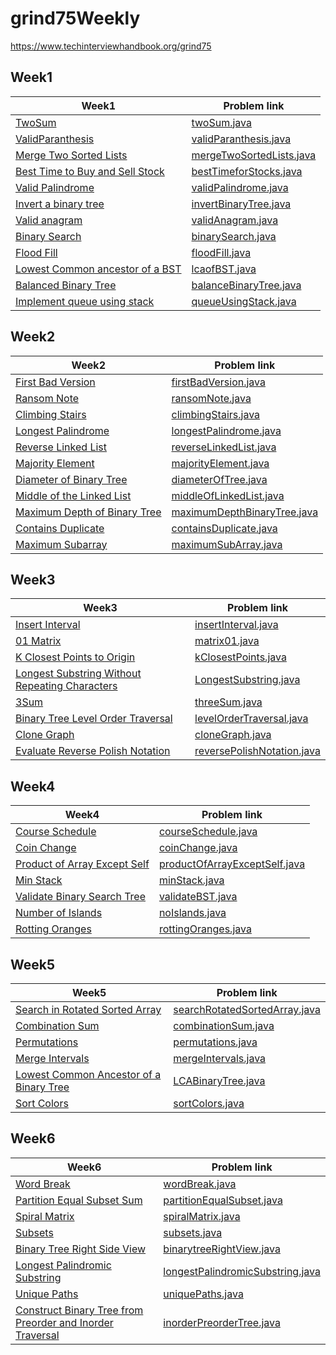 # grind75Weekly
https://www.techinterviewhandbook.org/grind75
 
## Week1

| Week1                                                                                                            | Problem link                                                                     |
|------------------------------------------------------------------------------------------------------------------|----------------------------------------------------------------------------------|
| [TwoSum](https://leetcode.com/problems/two-sum/)                                                                 | [twoSum.java](src%2Fmain%2Fjava%2Fweek1%2FtwoSum.java)                           |
| [ValidParanthesis](https://leetcode.com/problems/valid-parentheses/)                                             | [validParanthesis.java](src%2Fmain%2Fjava%2Fweek1%2FvalidParanthesis.java)       |
| [Merge Two Sorted Lists](https://leetcode.com/problems/merge-two-sorted-lists/)                                  | [mergeTwoSortedLists.java](src%2Fmain%2Fjava%2Fweek1%2FmergeTwoSortedLists.java) |
| [Best Time to Buy and Sell Stock](https://leetcode.com/problems/best-time-to-buy-and-sell-stock/description/)    | [bestTimeforStocks.java](src%2Fmain%2Fjava%2Fweek1%2FbestTimeforStocks.java)     |
| [Valid Palindrome](https://leetcode.com/problems/valid-palindrome/)                                              | [validPalindrome.java](src%2Fmain%2Fjava%2Fweek1%2FvalidPalindrome.java)         |
| [Invert a binary tree](https://leetcode.com/problems/invert-binary-tree/)                                        | [invertBinaryTree.java](src%2Fmain%2Fjava%2Fweek1%2FinvertBinaryTree.java)       |
| [Valid anagram](https://leetcode.com/problems/valid-anagram/)                                                    | [validAnagram.java](src%2Fmain%2Fjava%2Fweek1%2FvalidAnagram.java)               |
| [Binary Search](https://leetcode.com/problems/binary-search/)                                                    | [binarySearch.java](src%2Fmain%2Fjava%2Fweek1%2FbinarySearch.java)               |
| [Flood Fill](https://leetcode.com/problems/flood-fill/)                                                          | [floodFill.java](src%2Fmain%2Fjava%2Fweek1%2FfloodFill.java)                     |
| [Lowest Common ancestor of a BST](https://leetcode.com/problems/lowest-common-ancestor-of-a-binary-search-tree/) | [lcaofBST.java](src%2Fmain%2Fjava%2Fweek1%2FlcaofBST.java)                       |
| [Balanced Binary Tree](https://leetcode.com/problems/balanced-binary-tree/)                                      | [balanceBinaryTree.java](src%2Fmain%2Fjava%2Fweek1%2FbalanceBinaryTree.java)     |
| [Implement queue using stack ](https://leetcode.com/problems/implement-queue-using-stacks/)                      | [queueUsingStack.java](src%2Fmain%2Fjava%2Fweek1%2FqueueUsingStack.java)         |

## Week2

| Week2                                                                                                   | Problem link                                                                           |
|---------------------------------------------------------------------------------------------------------|----------------------------------------------------------------------------------------|
| [First Bad Version](https://leetcode.com/problems/first-bad-version/)                                   | [firstBadVersion.java](src%2Fmain%2Fjava%2Fweek2%2FfirstBadVersion.java)               |
| [Ransom Note](https://leetcode.com/problems/ransom-note/)                                               | [ransomNote.java](src%2Fmain%2Fjava%2Fweek2%2FransomNote.java)                         |
| [Climbing Stairs](https://leetcode.com/problems/climbing-stairs/)                                       | [climbingStairs.java](src%2Fmain%2Fjava%2Fweek2%2FclimbingStairs.java)                 |
| [Longest Palindrome ](https://leetcode.com/problems/longest-palindrome/description/)                    | [longestPalindrome.java](src%2Fmain%2Fjava%2Fweek2%2FlongestPalindrome.java)           | 
| [Reverse Linked List](https://leetcode.com/problems/reverse-linked-list/description/)                   | [reverseLinkedList.java](src%2Fmain%2Fjava%2Fweek2%2FreverseLinkedList.java)           |
| [Majority Element](https://leetcode.com/problems/majority-element/description/)                         | [majorityElement.java](src%2Fmain%2Fjava%2Fweek2%2FmajorityElement.java)               |
| [Diameter of Binary Tree](https://leetcode.com/problems/diameter-of-binary-tree/description/)           | [diameterOfTree.java](src%2Fmain%2Fjava%2Fweek2%2FdiameterOfTree.java)                 |
| [Middle of the Linked List](https://leetcode.com/problems/middle-of-the-linked-list/description/)       | [middleOfLinkedList.java](src%2Fmain%2Fjava%2Fweek2%2FmiddleOfLinkedList.java)         |
| [Maximum Depth of Binary Tree](https://leetcode.com/problems/maximum-depth-of-binary-tree/description/) | [maximumDepthBinaryTree.java](src%2Fmain%2Fjava%2Fweek2%2FmaximumDepthBinaryTree.java) |
| [Contains Duplicate](https://leetcode.com/problems/contains-duplicate/description/)                     | [containsDuplicate.java](src%2Fmain%2Fjava%2Fweek2%2FcontainsDuplicate.java)           |
| [Maximum Subarray](https://leetcode.com/problems/maximum-subarray/description/)                         | [maximumSubArray.java](src%2Fmain%2Fjava%2Fweek2%2FmaximumSubArray.java)               |

## Week3

| Week3                                                                                                                                        | Problem link                                                                         |
|----------------------------------------------------------------------------------------------------------------------------------------------|--------------------------------------------------------------------------------------|
| [Insert Interval](https://leetcode.com/problems/insert-interval/description/)                                                                | [insertInterval.java](src%2Fmain%2Fjava%2Fweek3%2FinsertInterval.java)               |
| [01 Matrix](https://leetcode.com/problems/01-matrix/description/)                                                                            | [matrix01.java](src%2Fmain%2Fjava%2Fweek3%2Fmatrix01.java)                           |
| [K Closest Points to Origin ](https://leetcode.com/problems/k-closest-points-to-origin/description/)                                         | [kClosestPoints.java](src%2Fmain%2Fjava%2Fweek3%2FkClosestPoints.java)               |
| [Longest Substring Without Repeating Characters ](https://leetcode.com/problems/longest-substring-without-repeating-characters/description/) | [LongestSubstring.java](src%2Fmain%2Fjava%2Fweek3%2FLongestSubstring.java)           |
| [3Sum](https://leetcode.com/problems/3sum/description/)                                                                                      | [threeSum.java](src%2Fmain%2Fjava%2Fweek3%2FthreeSum.java)                           |
| [Binary Tree Level Order Traversal ](https://leetcode.com/problems/binary-tree-level-order-traversal/description/)                           | [levelOrderTraversal.java](src%2Fmain%2Fjava%2Fweek3%2FlevelOrderTraversal.java)     |
| [Clone Graph](https://leetcode.com/problems/clone-graph/description/)                                                                        | [cloneGraph.java](src%2Fmain%2Fjava%2Fweek3%2FcloneGraph.java)                       |
| [Evaluate Reverse Polish Notation](https://leetcode.com/problems/evaluate-reverse-polish-notation/description/)                              | [reversePolishNotation.java](src%2Fmain%2Fjava%2Fweek3%2FreversePolishNotation.java) |

## Week4

| Week4                                                                                                   | Problem link                                                                               |
|---------------------------------------------------------------------------------------------------------|--------------------------------------------------------------------------------------------|
| [Course Schedule](https://leetcode.com/problems/course-schedule/description/)                           | [courseSchedule.java](src%2Fmain%2Fjava%2Fweek4%2FcourseSchedule.java)                     |
| [Coin Change](https://leetcode.com/problems/coin-change/)                                               | [coinChange.java](src%2Fmain%2Fjava%2Fweek4%2FcoinChange.java)                             |
| [Product of Array Except Self](https://leetcode.com/problems/product-of-array-except-self/description/) | [productOfArrayExceptSelf.java](src%2Fmain%2Fjava%2Fweek4%2FproductOfArrayExceptSelf.java) |
| [Min Stack](https://leetcode.com/problems/min-stack/description/)                                       | [minStack.java](src%2Fmain%2Fjava%2Fweek4%2FminStack.java)                                 |
| [Validate Binary Search Tree ](https://leetcode.com/problems/validate-binary-search-tree/description/)  | [validateBST.java](src%2Fmain%2Fjava%2Fweek4%2FvalidateBST.java)                           |
| [Number of Islands](https://leetcode.com/problems/number-of-islands/description/)                       | [noIslands.java](src%2Fmain%2Fjava%2Fweek4%2FnoIslands.java)                               |
| [Rotting Oranges](https://leetcode.com/problems/rotting-oranges/description/)                           | [rottingOranges.java](src%2Fmain%2Fjava%2Fweek4%2FrottingOranges.java)                     |

## Week5
| Week5                                                                                                            | Problem link                                                                               |
|------------------------------------------------------------------------------------------------------------------|--------------------------------------------------------------------------------------------|
| [Search in Rotated Sorted Array](https://leetcode.com/problems/search-in-rotated-sorted-array/)                  | [searchRotatedSortedArray.java](src%2Fmain%2Fjava%2Fweek5%2FsearchRotatedSortedArray.java) |
| [Combination Sum](https://leetcode.com/problems/combination-sum/)                                                | [combinationSum.java](src%2Fmain%2Fjava%2Fweek5%2FcombinationSum.java)                     |
| [Permutations](https://leetcode.com/problems/permutations/submissions/1138997593/)                               | [permutations.java](src%2Fmain%2Fjava%2Fweek5%2Fpermutations.java)                         |
| [Merge Intervals](https://leetcode.com/problems/merge-intervals/)                                                | [mergeIntervals.java](src%2Fmain%2Fjava%2Fweek5%2FmergeIntervals.java)                     |
| [Lowest Common Ancestor of a Binary Tree](https://leetcode.com/problems/lowest-common-ancestor-of-a-binary-tree) | [LCABinaryTree.java](src%2Fmain%2Fjava%2Fweek5%2FLCABinaryTree.java)                       |
| [Sort Colors](https://leetcode.com/problems/sort-colors/)                                                        | [sortColors.java](src%2Fmain%2Fjava%2Fweek5%2FsortColors.java)                             |


## Week6
| Week6                                                                                                                                                | Problem link                                                                                     |
|------------------------------------------------------------------------------------------------------------------------------------------------------|--------------------------------------------------------------------------------------------------|
| [Word Break](https://leetcode.com/problems/word-break/)                                                                                              | [wordBreak.java](src%2Fmain%2Fjava%2Fweek6%2FwordBreak.java)                                     |
| [Partition Equal Subset Sum](https://leetcode.com/problems/partition-equal-subset-sum)                                                               | [partitionEqualSubset.java](src%2Fmain%2Fjava%2Fweek6%2FpartitionEqualSubset.java)               |
| [Spiral Matrix](https://leetcode.com/problems/spiral-matrix/)                                                                                        | [spiralMatrix.java](src%2Fmain%2Fjava%2Fweek6%2FspiralMatrix.java)                               |
| [Subsets](https://leetcode.com/problems/subsets)                                                                                                     | [subsets.java](src%2Fmain%2Fjava%2Fweek6%2Fsubsets.java)                                         |
| [Binary Tree Right Side View](https://leetcode.com/problems/binary-tree-right-side-view/)                                                            | [binarytreeRightView.java](src%2Fmain%2Fjava%2Fweek6%2FbinarytreeRightView.java)                 |
| [Longest Palindromic Substring](https://leetcode.com/problems/longest-palindromic-substring/)                                                        | [longestPalindromicSubstring.java](src%2Fmain%2Fjava%2Fweek6%2FlongestPalindromicSubstring.java) |
| [Unique Paths](https://leetcode.com/problems/unique-paths/)                                                                                          | [uniquePaths.java](src%2Fmain%2Fjava%2Fweek6%2FuniquePaths.java)                                 |
| [Construct Binary Tree from Preorder and Inorder Traversal](https://leetcode.com/problems/construct-binary-tree-from-preorder-and-inorder-traversal) | [inorderPreorderTree.java](src%2Fmain%2Fjava%2Fweek6%2FinorderPreorderTree.java)                 |




